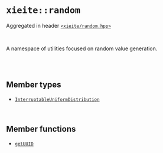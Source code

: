 # `xieite::random`
Aggregated in header [`<xieite/random.hpp>`](https://github.com/Eczbek/xieite/tree/main/include/xieite/random.hpp)

<br/>

A namespace of utilities focused on random value generation.

<br/><br/>

## Member types
- [`InterruptableUniformDistribution`](https://github.com/Eczbek/xieite/tree/main/docs/random/InterruptableUniformDistribution.md)

<br/>

## Member functions
- [`getUUID`](https://github.com/Eczbek/xieite/tree/main/docs/random/getUUID.md)
